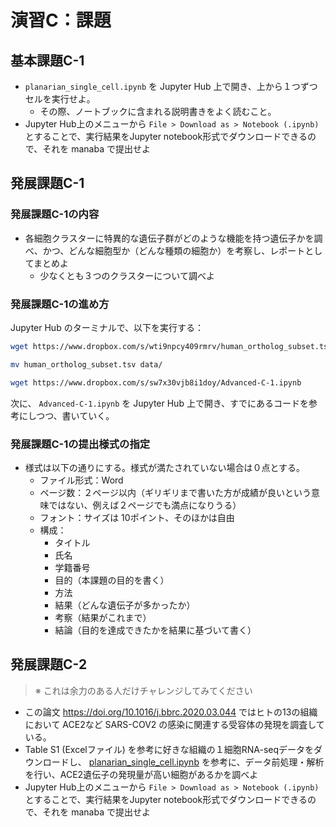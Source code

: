 # 演習C：課題

## 基本課題C-1

- `planarian_single_cell.ipynb` を Jupyter Hub 上で開き、上から１つずつセルを実行せよ。
  - その際、ノートブックに含まれる説明書きをよく読むこと。
- Jupyter Hub上のメニューから `File > Download as > Notebook (.ipynb)` とすることで、実行結果をJupyter notebook形式でダウンロードできるので、それを manaba で提出せよ

## 発展課題C-1

### 発展課題C-1の内容

- 各細胞クラスターに特異的な遺伝子群がどのような機能を持つ遺伝子かを調べ、かつ、どんな細胞型か（どんな種類の細胞か）を考察し、レポートとしてまとめよ
  - 少なくとも３つのクラスターについて調べよ

### 発展課題C-1の進め方

Jupyter Hub のターミナルで、以下を実行する：

```bash
wget https://www.dropbox.com/s/wti9npcy409rmrv/human_ortholog_subset.tsv

mv human_ortholog_subset.tsv data/

wget https://www.dropbox.com/s/sw7x30vjb8i1doy/Advanced-C-1.ipynb
```

次に、 `Advanced-C-1.ipynb` を Jupyter Hub 上で開き、すでにあるコードを参考にしつつ、書いていく。

### 発展課題C-1の提出様式の指定

- 様式は以下の通りにする。様式が満たされていない場合は０点とする。
  - ファイル形式：Word
  - ページ数：２ページ以内（ギリギリまで書いた方が成績が良いという意味ではない、例えば２ページでも満点になりうる）
  - フォント：サイズは 10ポイント、そのほかは自由
  - 構成：
    - タイトル
    - 氏名
    - 学籍番号
    - 目的（本課題の目的を書く）
    - 方法
    - 結果（どんな遺伝子が多かったか）
    - 考察（結果がこれまで）
    - 結論（目的を達成できたかを結果に基づいて書く）

## 発展課題C-2

> ※ これは余力のある人だけチャレンジしてみてください

- この論文 <https://doi.org/10.1016/j.bbrc.2020.03.044> ではヒトの13の組織において ACE2など SARS-COV2 の感染に関連する受容体の発現を調査している。
- Table S1 (Excelファイル) を参考に好きな組織の１細胞RNA-seqデータをダウンロードし、 [planarian_single_cell.ipynb](planarian_single_cell.ipynb) を参考に、データ前処理・解析を行い、ACE2遺伝子の発現量が高い細胞があるかを調べよ
- Jupyter Hub上のメニューから `File > Download as > Notebook (.ipynb)` とすることで、実行結果をJupyter notebook形式でダウンロードできるので、それを manaba で提出せよ

<!-- # 演習B 追記

## 実行済みファイルについて

- 実行済みのノートブックもアップロードしました
  - [planarian_single_cell_Executed.ipynb](planarian_single_cell_Executed.ipynb)
- [planarian_markers.rds](planarian_markers.rds) をRで読み込むことで、細胞クラスター特異的遺伝子群を用いた解析を実施できます
- また、B01からB16の結果の `planarian` も公開しました（ファイルサイズが大きいため、figshareというサービスにおいています）
  - [https://figshare.com/articles/dataset/planarian_B01-B16_rds/13726531](https://figshare.com/articles/dataset/planarian_B01-B16_rds/13726531)


## 課題について

## R で途中の結果までを保存する `saveRDS()` について

- 途中の結果を保存することができます
  - fileのところは好きに名前をつけられます

```R
# 保存
saveRDS(planarian, file = "planarian_B09.rds")

# 途中の結果を読み込んでそこからやり直す
planarian <- readRDS("planarian_B09.rds")
``` -->
